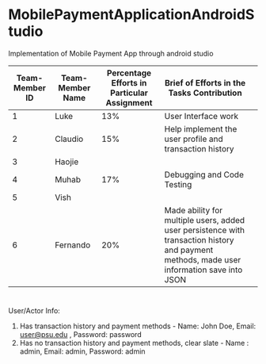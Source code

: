 # MobilePaymentApplicationAndroidStudio
Implementation of Mobile Payment App through android studio

                                                 
| Team-Member ID | Team-Member Name | Percentage Efforts in Particular Assignment | Brief of Efforts in the Tasks Contribution                                                                                                 |   |
|----------------|------------------|---------------------------------------------|--------------------------------------------------------------------------------------------------------------------------------------------|---|
| 1              | Luke             | 13%                                         | User Interface work                              
| 2              | Claudio          | 15%                                         | Help implement the user profile and transaction history                                           
| 3              | Haojie           |                                             |                                                    
| 4              | Muhab            | 17%                                         | Debugging and Code Testing                                             
| 5              | Vish             |                                             |                                                 
| 6              | Fernando         | 20%                                         | Made ability for multiple users, added user persistence with transaction history and payment methods, made user information save into JSON | 

#
User/Actor Info:
1. Has transaction history and payment methods - Name: John Doe, Email: user@psu.edu , Password: password
2. Has no transaction history and payment methods, clear slate - Name : admin, Email: admin, Password: admin
